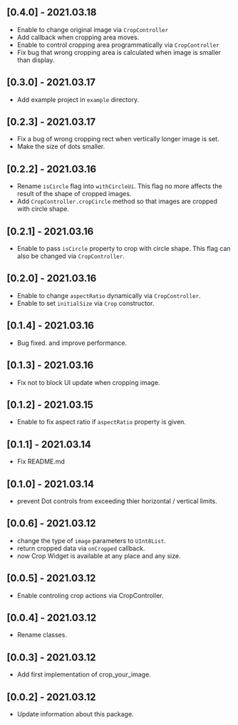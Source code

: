 ## [0.4.0] - 2021.03.18
* Enable to change original image via `CropController`
* Add callback when cropping area moves.
* Enable to control cropping area programmatically via `CropController`
* Fix bug that wrong cropping area is calculated when image is smaller than display.

## [0.3.0] - 2021.03.17
* Add example project in `example` directory.

## [0.2.3] - 2021.03.17
* Fix a bug of wrong cropping rect when vertically longer image is set.
* Make the size of dots smaller.

## [0.2.2] - 2021.03.16
* Rename `isCircle` flag into `withCircleUi`. This flag no more affects the result of the shape of cropped images.
* Add `CropController.cropCircle` method so that images are cropped with circle shape.

## [0.2.1] - 2021.03.16
* Enable to pass `isCircle` property to crop with circle shape. This flag can also be changed via `CropController`.

## [0.2.0] - 2021.03.16
* Enable to change `aspectRatio` dynamically via `CropController`.
* Enable to set `initialSize` via `Crop` constructor.

## [0.1.4] - 2021.03.16
* Bug fixed. and improve performance.

## [0.1.3] - 2021.03.16
* Fix not to block UI update when cropping image.

## [0.1.2] - 2021.03.15
* Enable to fix aspect ratio if `aspectRatio` property is given.

## [0.1.1] - 2021.03.14
* Fix README.md

## [0.1.0] - 2021.03.14

* prevent Dot controls from exceeding thier horizontal / vertical limits.

## [0.0.6] - 2021.03.12

* change the type of `image` parameters to `UInt8List`.
* return cropped data via `onCropped` callback.
* now Crop Widget is available at any place and any size.

## [0.0.5] - 2021.03.12

* Enable controling crop actions via CropController.

## [0.0.4] - 2021.03.12

* Rename classes.

## [0.0.3] - 2021.03.12

* Add first implementation of crop_your_image.

## [0.0.2] - 2021.03.12

* Update information about this package.
